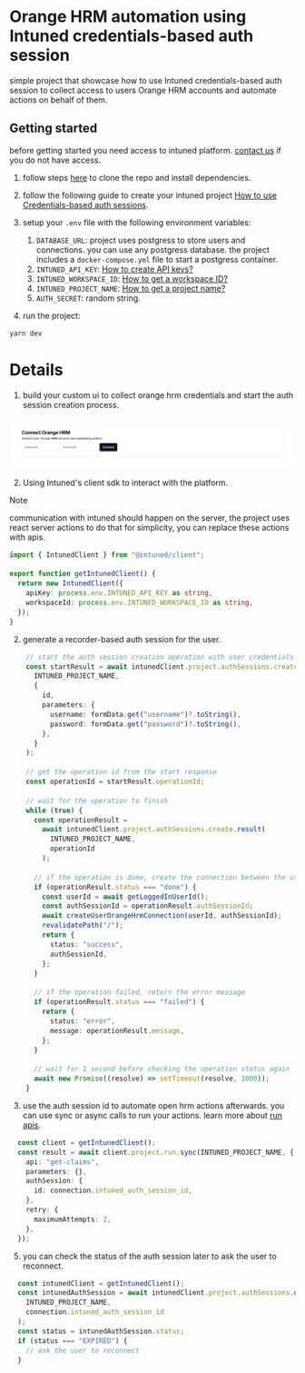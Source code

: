 # Orange HRM automation using Intuned credentials-based auth session  

simple project that showcase how to use Intuned credentials-based auth session to collect access to users Orange HRM accounts and automate actions on behalf of them. 

## Getting started

before getting started you need access to intuned platform. [contact us](https://docs.intunedhq.com/docs/support/contact-us) if you do not have access.  

1. follow steps [here](https://github.com/Intuned/intuned-auth-sessions-integration-examples/tree/main?tab=readme-ov-file#installation) to clone the repo and install dependencies.
2. follow the following guide to create your intuned project [How to use Credentials-based auth sessions](https://docs.intunedhq.com/docs/guides/auth/how-to-authenticate-with-credentials).
3. setup your `.env` file with the following environment variables:
    1.  `DATABASE_URL`: project uses postgress to store users and connections. you can use any postgress database. the project includes a `docker-compose.yml` file to start a postgress container.
    2.  `INTUNED_API_KEY`: [How to create API keys?](https://docs.intunedhq.com/docs/guides/platform/how-to-create-api-keys)
    3.  `INTUNED_WORKSPACE_ID`: [How to get a workspace ID?](https://docs.intunedhq.com/docs/guides/platform/how-to-get-a-workspace-id)
    4.  `INTUNED_PROJECT_NAME`: [How to get a project name?](https://docs.intunedhq.com/docs/guides/platform/how-to-get-project-name)
    5.  `AUTH_SECRET`: random string.

4. run the project:
```bash
yarn dev
```


# Details

1. build your custom ui to collect orange hrm credentials and start the auth session creation process.

![Orange HRM Login Form](./images/login-form.png)


2. Using Intuned's client sdk to interact with the platform.

> [!NOTE]
> communication with intuned should happen on the server, the project uses react server actions to do that for simplicity, you can replace these actions with apis. 


```ts
import { IntunedClient } from "@intuned/client";

export function getIntunedClient() {
  return new IntunedClient({
    apiKey: process.env.INTUNED_API_KEY as string,
    workspaceId: process.env.INTUNED_WORKSPACE_ID as string,
  });
}
```

2. generate a recorder-based auth session for the user.

```ts
    // start the auth session creation operation with user credentials
    const startResult = await intunedClient.project.authSessions.create.start(
      INTUNED_PROJECT_NAME,
      {
        id,
        parameters: {
          username: formData.get("username")?.toString(),
          password: formData.get("password")?.toString(),
        },
      }
    );

    // get the operation id from the start response
    const operationId = startResult.operationId;

    // wait for the operation to finish
    while (true) {
      const operationResult =
        await intunedClient.project.authSessions.create.result(
          INTUNED_PROJECT_NAME,
          operationId
        );

      // if the operation is done, create the connection between the user and the auth session
      if (operationResult.status === "done") {
        const userId = await getLoggedInUserId();
        const authSessionId = operationResult.authSessionId;
        await createUserOrangeHrmConnection(userId, authSessionId);
        revalidatePath("/");
        return {
          status: "success",
          authSessionId,
        };
      }

      // if the operation failed, return the error message
      if (operationResult.status === "failed") {
        return {
          status: "error",
          message: operationResult.message,
        };
      }

      // wait for 1 second before checking the operation status again
      await new Promise((resolve) => setTimeout(resolve, 1000));
    }
```

3. use the auth session id to automate open hrm actions afterwards. you can use sync or async calls to run your actions. learn more about [run apis](https://docs.intunedhq.com/client-apis/api-reference/run-overview).

```ts
  const client = getIntunedClient();
  const result = await client.project.run.sync(INTUNED_PROJECT_NAME, {
    api: "get-claims",
    parameters: {},
    authSession: {
      id: connection.intuned_auth_session_id,
    },
    retry: {
      maximumAttempts: 2,
    },
  });


```

5. you can check the status of the auth session later to ask the user to reconnect.

```ts
  const intunedClient = getIntunedClient();
  const intunedAuthSession = await intunedClient.project.authSessions.one(
    INTUNED_PROJECT_NAME,
    connection.intuned_auth_session_id
  );
  const status = intunedAuthSession.status;
  if (status === "EXPIRED") {
    // ask the user to reconnect
  }
```